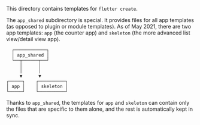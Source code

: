 This directory contains templates for `flutter create`.

The `app_shared` subdirectory is special. It provides files for all app
templates (as opposed to plugin or module templates).
As of May 2021, there are two app templates: `app` (the counter app)
and `skeleton` (the more advanced list view/detail view app).

```plain
  ┌────────────┐
  │ app_shared │
  └──┬──────┬──┘
     │      │
     │      │
     ▼      ▼
┌─────┐    ┌──────────┐
│ app │    │ skeleton │
└─────┘    └──────────┘
```

Thanks to `app_shared`, the templates for `app` and `skeleton` can contain
only the files that are specific to them alone, and the rest is automatically
kept in sync.
